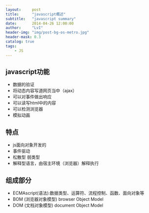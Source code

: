 ```yaml
---
layout:     post
title:      "javascript概述"
subtitle:   "javascript summary"
date:       2014-04-26 12:00:00
author:     "LvI"
header-img: "img/post-bg-os-metro.jpg"
header-mask: 0.3
catalog: true
tags:
    - JS
---
```



## javascript功能

- 数据的验证
- 将动态内容写道网页当中（ajax）
- 可以对事件做出响应
- 可以读写html中的内容
- 可以检测浏览器
- 模拟动画

## 特点

- js面向对象开发的
- 事件驱动
- 松散型 弱类型
- 解释型语言，由宿主环境（浏览器）解释执行

## 组成部分

- ECMAscript(语法):数据类型、运算符、流程控制、函数、面向对象等 
- BOM (浏览器对象模型) browser Object Model 
- DOM (文档对象模型) document Object  Model


